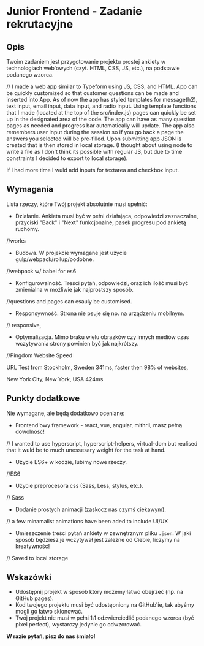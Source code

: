 # Junior Frontend - Zadanie rekrutacyjne

## Opis

Twoim zadaniem jest przygotowanie projektu prostej ankiety w technologiach web'owych (czyt. HTML, CSS, JS, etc.), na podstawie podanego wzorca. 

// I made a web app similar to Typeform using JS, CSS, and HTML. App can be quickly customized so that customer questions can be made and inserted into App. As of now the app has styled templates for message(h2), text input, email input, data input, and radio input. Using template functions that I made (located at the top of the src/index.js) pages can quickly be set up in the designated area of the code. The app can have as many question pages as needed and progress bar automatically will update. The app also remembers user input during the session so if you go back a page the answers you selected will be pre-filled. Upon submitting app JSON is created that is then stored in local storage. (I thought about using node to write a file as I don't think its possible with regular JS, but due to time constraints I decided to export to local storage).

If I had more time I wuld add inputs for textarea and checkbox input. 

## Wymagania

Lista rzeczy, które Twój projekt absolutnie musi spełnić:

- Działanie. Ankieta musi być w pełni działająca, odpowiedzi zaznaczalne, przyciski "Back" i "Next" funkcjonalne, pasek progresu pod ankietą ruchomy.

//works

- Budowa. W projekcie wymagane jest użycie gulp/webpack/rollup/podobne.

//webpack w/ babel for es6

- Konfigurowalność. Treści pytań, odpowiedzi, oraz ich ilość musi być zmienialna w możliwie jak najprostszy sposób.

//questions and pages can esauly be customised.

- Responsywność. Strona nie psuje się np. na urządzeniu mobilnym.

// responsive,

- Optymalizacja. Mimo braku wielu obrazków czy innych mediów czas wczytywania strony powinien być jak najkrótszy.

//Pingdom Website Speed


URL
Test from
Stockholm, Sweden 341ms, faster then 98% of websites,

New York City, New York, USA  424ms

## Punkty dodatkowe

Nie wymagane, ale będą dodatkowo oceniane:

- Frontend'owy framework - react, vue, angular, mithril, masz pełną dowolność!

// I wanted to use hyperscript, hyperscript-helpers, virtual-dom but realised that it wuld be to much unessesary weight for the task at hand.

- Użycie ES6+ w kodzie, lubimy nowe rzeczy.

//ES6 

- Użycie preprocesora css (Sass, Less, stylus, etc.).

// Sass

- Dodanie prostych animacji (zaskocz nas czymś ciekawym).

// a few minamalist animations have been aded to include UI/UX

- Umieszczenie treści pytań ankiety w zewnętrznym pliku `.json`. W jaki sposób będziesz je wczytywał jest zależne od Ciebie, liczymy na kreatywność!

// Saved to local storage 

## Wskazówki

- Udostępnij projekt w sposób który możemy łatwo obejrzeć (np. na GitHub pages).
- Kod twojego projektu musi być udostępniony na GitHub'ie, tak abyśmy mogli go łatwo sklonować.
- Twój projekt nie musi w pełni 1:1 odzwierciedlić podanego wzorca (być pixel perfect), wystarczy jedynie go odwzorować.

**W razie pytań, pisz do nas śmiało!**

